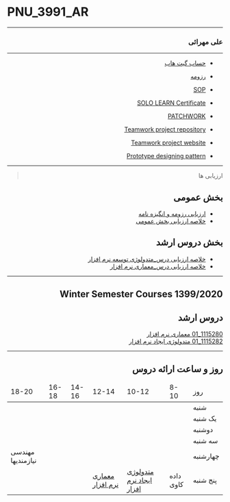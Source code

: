 # PNU_3991_AR
---------
<div dir="rtl">

### علی مهرائی
---
- [حساب گیت هاب](https://github.com/alimehraei)

- [رزومه](https://alimehraei.github.io/)

- [SOP](https://alimehraei.github.io/SOP/)

- [SOLO LEARN Certificate](https://alimehraei.github.io/SOLO/)

- [PATCHWORK](https://alimehraei.github.io/JLORD/)

- [Teamwork project repository](https://github.com/AliRazavi-edu/PRJ_TeamWorking)

- [Teamwork project website](http://teamjob.ir)

- [Prototype designing pattern](https://codepen.io/alimehraei/project/editor/DaVrKp)

------------------
> ارزیابی ها

##  بخش عمومی
- [ارزیابی رزومه و انگیزه نامه](https://github.com/AliMehraei/PNU_3991_AR/blob/master/final/AM_CV_CheckList_AR_3991.pdf)
- [خلاصه ارزیابی بخش عمومی](https://github.com/AliMehraei/PNU_3991_AR/blob/master/final/AM_GeneralSection_CheckList_AR_3991.pdf)

##  بخش دروس ارشد
- [خلاصه ارزیابی درس_متدولوژی توسعه نرم افزار](https://github.com/AliMehraei/PNU_3991_AR/blob/master/final/AM_SoftwareDevelopmentMethodologies_CheckList_AR_3991.pdf)
- [خلاصه ارزیابی درس_معماری نرم افزار](https://github.com/AliMehraei/PNU_3991_AR/blob/master/final/AM_SoftwareArchitecture_CheckList_AR_3991.pdf)

------------------

## Winter Semester Courses 1399/2020

## دروس ارشد

[1115280_01	معماری نرم افزار](https://github.com/AliMehraei/PNU_3991_AR/tree/main/SoftwareArchitecture)
<br>
[1115282_01	متدولوژی ایجاد نرم افزار](https://github.com/AliMehraei/PNU_3991_AR/tree/main/SoftwareDevelopmentMetdodologies)
<br>

--------------
## روز و ساعت ارائه دروس

<table dir="ltr" style="width:100%">
 <thead>
  <tr>
    <td>18-20</td>
    <td>16-18</td>
    <td>14-16</td>
    <td>12-14</td>
    <td>10-12</td>
    <td>8-10</td>
    <td>روز</td>
  </tr>
  </thead>
  <tbody>
  <tr>
    <td></td>
    <td></td>
    <td></td>
    <td></td>
    <td></td>
    <td></td>
    <td>شنبه</td>
  </tr>
   <tr>
    <td></td>
    <td></td>
    <td></td>
    <td></td>
    <td></td>
    <td></td>
    <td>یک شنبه</td>
  </tr>
   <tr>
     <td></td>
     <td></td>
     <td></td>
     <td></td>
     <td></td>
    <td></td>   
    <td>دوشنبه</td>
  </tr>
   <tr>
    <td></td>
    <td></td>
    <td></td>
    <td></td>
    <td></td>
    <td></td>
    <td>سه شنبه</td>
  </tr>
   <tr>
    <td>مهندسی نیازمندیها</td>
    <td></td>
    <td></td>
    <td></td>
    <td></td>
     <td></td>
    <td>چهارشنبه</td>
  </tr>
   <tr>
    <td></td>
    <td></td>
     <td></td>
     <td><a  href="https://github.com/AliRazavi-edu/PNU_3991/tree/master/_MSc/SoftwareArchitecture">معماری نرم افزار</a></td>
     <td><a  href="https://github.com/AliRazavi-edu/PNU_3991/tree/master/_MSc/SoftwareDevelopmentMetdodologies">متدولوژی ایجاد نرم افزار</a></td>
    <td>داده کاوی</td>
    <td>پنج شنبه</td>
  </tr>
  </tbody>
</table>
</div>